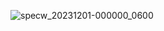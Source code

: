 ![specw_20231201-000000_0600](https://github.com/user-attachments/assets/3ff9af77-a713-4284-8307-e421f42d50fa)
